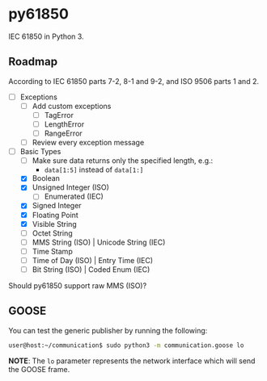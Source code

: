 # py61850

IEC 61850 in Python 3.

## Roadmap

According to IEC 61850 parts 7-2, 8-1 and 9-2, and ISO 9506 parts 1 and 2. 

- [ ] Exceptions
  - [ ] Add custom exceptions
    - [ ] TagError
    - [ ] LengthError
    - [ ] RangeError
  - [ ] Review every exception message
- [ ] Basic Types
  - [ ] Make sure data returns only the specified length, e.g.:
    - `data[1:5]` instead of `data[1:]` 
  - [X] Boolean
  - [X] Unsigned Integer (ISO)
    - [ ] Enumerated (IEC)
  - [X] Signed Integer
  - [X] Floating Point
  - [X] Visible String
  - [ ] Octet String
  - [ ] MMS String (ISO) | Unicode String (IEC)
  - [ ] Time Stamp
  - [ ] Time of Day (ISO) | Entry Time (IEC)  
  - [ ] Bit String (ISO) | Coded Enum (IEC)

Should py61850 support raw MMS (ISO)?

## GOOSE

You can test the generic publisher by running the following:

```bash
user@host:~/communication$ sudo python3 -m communication.goose lo
```

**NOTE**: The `lo` parameter represents the network interface which will send the GOOSE frame.  
